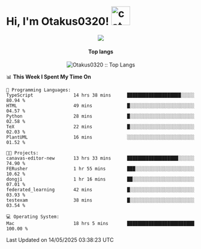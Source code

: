 <h1> Hi, I'm Otakus0320! <img src="https://media.giphy.com/media/mGcNjsfWAjY5AEZNw6/giphy.gif" width="50" alt="cat"></h1>

<p align="center"><a href="https://wakatime.com/@044d69d0-1253-4f60-96b6-5d19a0f9dde5"><img src="https://wakatime.com/badge/user/044d69d0-1253-4f60-96b6-5d19a0f9dde5.svg" /></a></p>

<h4 align="center">Top langs</h4>

<p align="center"><img src="https://github-readme-stats.vercel.app/api/top-langs/?username=Otakus0320&langs_count=10&theme=tokyonight&layout=compact&timestamp={{random_number}}" alt="Otakus0320 :: Top Langs" /></p>

<!--START_SECTION:waka-->
📊 **This Week I Spent My Time On** 

```text
💬 Programming Languages: 
TypeScript               14 hrs 38 mins      ████████████████████░░░░░   80.94 % 
HTML                     49 mins             █░░░░░░░░░░░░░░░░░░░░░░░░   04.57 % 
Python                   28 mins             █░░░░░░░░░░░░░░░░░░░░░░░░   02.58 % 
TeX                      22 mins             █░░░░░░░░░░░░░░░░░░░░░░░░   02.03 % 
PlantUML                 16 mins             ░░░░░░░░░░░░░░░░░░░░░░░░░   01.52 % 

🐱‍💻 Projects: 
canavas-editor-new       13 hrs 33 mins      ███████████████████░░░░░░   74.90 % 
FERusher                 1 hr 55 mins        ███░░░░░░░░░░░░░░░░░░░░░░   10.62 % 
dongji                   1 hr 16 mins        ██░░░░░░░░░░░░░░░░░░░░░░░   07.01 % 
federated_learning       42 mins             █░░░░░░░░░░░░░░░░░░░░░░░░   03.93 % 
testexam                 38 mins             █░░░░░░░░░░░░░░░░░░░░░░░░   03.54 % 

💻 Operating System: 
Mac                      18 hrs 5 mins       █████████████████████████   100.00 % 
```


 Last Updated on 14/05/2025 03:38:23 UTC
<!--END_SECTION:waka-->
